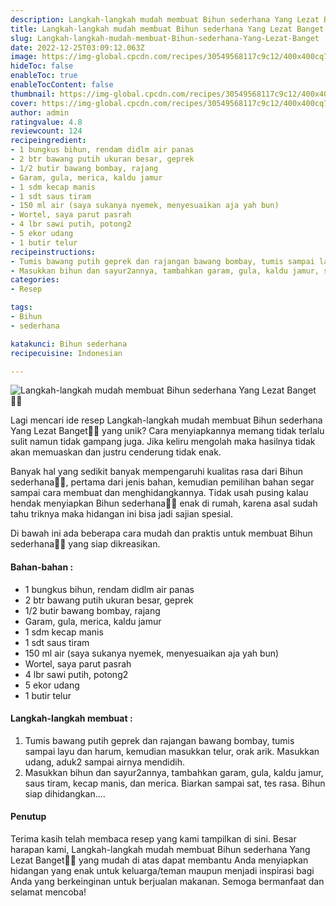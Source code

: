 ```yaml
---
description: Langkah-langkah mudah membuat Bihun sederhana Yang Lezat Banget"
title: Langkah-langkah mudah membuat Bihun sederhana Yang Lezat Banget
slug: Langkah-langkah-mudah-membuat-Bihun-sederhana-Yang-Lezat-Banget
date: 2022-12-25T03:09:12.063Z
image: https://img-global.cpcdn.com/recipes/30549568117c9c12/400x400cq70/photo.jpg
hideToc: false
enableToc: true
enableTocContent: false
thumbnail: https://img-global.cpcdn.com/recipes/30549568117c9c12/400x400cq70/photo.jpg
cover: https://img-global.cpcdn.com/recipes/30549568117c9c12/400x400cq70/photo.jpg
author: admin
ratingvalue: 4.8
reviewcount: 124
recipeingredient:
- 1 bungkus bihun, rendam didlm air panas
- 2 btr bawang putih ukuran besar, geprek
- 1/2 butir bawang bombay, rajang
- Garam, gula, merica, kaldu jamur
- 1 sdm kecap manis
- 1 sdt saus tiram
- 150 ml air (saya sukanya nyemek, menyesuaikan aja yah bun)
- Wortel, saya parut pasrah
- 4 lbr sawi putih, potong2
- 5 ekor udang
- 1 butir telur
recipeinstructions:
- Tumis bawang putih geprek dan rajangan bawang bombay, tumis sampai layu dan harum, kemudian masukkan telur, orak arik. Masukkan udang, aduk2 sampai airnya mendidih.
- Masukkan bihun dan sayur2annya, tambahkan garam, gula, kaldu jamur, saus tiram, kecap manis, dan merica. Biarkan sampai sat, tes rasa. Bihun siap dihidangkan....
categories:
- Resep

tags:
- Bihun
- sederhana

katakunci: Bihun sederhana
recipecuisine: Indonesian

---
```


![Langkah-langkah mudah membuat Bihun sederhana Yang Lezat Banget👩‍🍳](https://img-global.cpcdn.com/recipes/30549568117c9c12/400x400cq70/photo.jpg)

Lagi mencari ide resep Langkah-langkah mudah membuat Bihun sederhana Yang Lezat Banget👩‍🍳 yang unik? Cara menyiapkannya memang tidak terlalu sulit namun tidak gampang juga. Jika keliru mengolah maka hasilnya tidak akan memuaskan dan justru cenderung tidak enak.

Banyak hal yang sedikit banyak mempengaruhi kualitas rasa dari Bihun sederhana👩‍🍳, pertama dari jenis bahan, kemudian pemilihan bahan segar sampai cara membuat dan menghidangkannya. Tidak usah pusing kalau hendak menyiapkan Bihun sederhana👩‍🍳 enak di rumah, karena asal sudah tahu triknya maka hidangan ini bisa jadi sajian spesial.

Di bawah ini ada beberapa cara mudah dan praktis untuk membuat Bihun sederhana👩‍🍳 yang siap dikreasikan.

<!--inarticleads1-->

#### Bahan-bahan :

- 1 bungkus bihun, rendam didlm air panas
- 2 btr bawang putih ukuran besar, geprek
- 1/2 butir bawang bombay, rajang
- Garam, gula, merica, kaldu jamur
- 1 sdm kecap manis
- 1 sdt saus tiram
- 150 ml air (saya sukanya nyemek, menyesuaikan aja yah bun)
- Wortel, saya parut pasrah
- 4 lbr sawi putih, potong2
- 5 ekor udang
- 1 butir telur

<!--inarticleads2-->

#### Langkah-langkah membuat :

1. Tumis bawang putih geprek dan rajangan bawang bombay, tumis sampai layu dan harum, kemudian masukkan telur, orak arik. Masukkan udang, aduk2 sampai airnya mendidih.
1. Masukkan bihun dan sayur2annya, tambahkan garam, gula, kaldu jamur, saus tiram, kecap manis, dan merica. Biarkan sampai sat, tes rasa. Bihun siap dihidangkan....

#### Penutup

Terima kasih telah membaca resep yang kami tampilkan di sini. Besar harapan kami, Langkah-langkah mudah membuat Bihun sederhana Yang Lezat Banget👩‍🍳 yang mudah di atas dapat membantu Anda menyiapkan hidangan yang enak untuk keluarga/teman maupun menjadi inspirasi bagi Anda yang berkeinginan untuk berjualan makanan. Semoga bermanfaat dan selamat mencoba!
